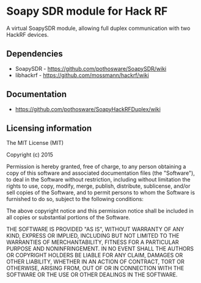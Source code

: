 # Soapy SDR module for Hack RF

A virtual SoapySDR module, allowing full duplex communication with two HackRF devices.

## Dependencies

* SoapySDR - https://github.com/pothosware/SoapySDR/wiki
* libhackrf - https://github.com/mossmann/hackrf/wiki

## Documentation

* https://github.com/pothosware/SoapyHackRFDuplex/wiki

## Licensing information

The MIT License (MIT)

Copyright (c) 2015

Permission is hereby granted, free of charge, to any person obtaining a copy
of this software and associated documentation files (the "Software"), to deal
in the Software without restriction, including without limitation the rights
to use, copy, modify, merge, publish, distribute, sublicense, and/or sell
copies of the Software, and to permit persons to whom the Software is
furnished to do so, subject to the following conditions:

The above copyright notice and this permission notice shall be included in
all copies or substantial portions of the Software.

THE SOFTWARE IS PROVIDED "AS IS", WITHOUT WARRANTY OF ANY KIND, EXPRESS OR
IMPLIED, INCLUDING BUT NOT LIMITED TO THE WARRANTIES OF MERCHANTABILITY,
FITNESS FOR A PARTICULAR PURPOSE AND NONINFRINGEMENT. IN NO EVENT SHALL THE
AUTHORS OR COPYRIGHT HOLDERS BE LIABLE FOR ANY CLAIM, DAMAGES OR OTHER
LIABILITY, WHETHER IN AN ACTION OF CONTRACT, TORT OR OTHERWISE, ARISING FROM,
OUT OF OR IN CONNECTION WITH THE SOFTWARE OR THE USE OR OTHER DEALINGS IN
THE SOFTWARE.
